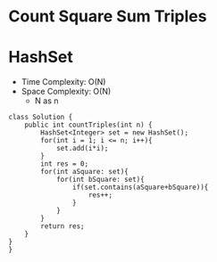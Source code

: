 # Count Square Sum Triples
# HashSet
* Time Complexity: O(N)
* Space Complexity: O(N)
	* N as n
```
class Solution {
    public int countTriples(int n) {
        HashSet<Integer> set = new HashSet();
        for(int i = 1; i <= n; i++){
            set.add(i*i);
        }
        int res = 0;
        for(int aSquare: set){
            for(int bSquare: set){
                if(set.contains(aSquare+bSquare)){
                    res++;
                }
            }
        }
        return res;
    }
}
}
```
